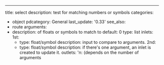---
title: select
description: test for matching numbers or symbols
categories:
- object
pdcategory: General
last_update: '0.33'
see_also:
- route
arguments:
- description: of floats or symbols to match to 
  default: 0
  type: list
inlets:
  1st:
  - type: float/symbol
    description: input to compare to arguments.
  2nd:
  - type: float/symbol
    description: if there's one argument,  an inlet is created to update it.
outlets:
  'n: (depends on the number of arguments